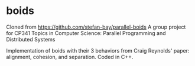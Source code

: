 # boids

Cloned from https://github.com/stefan-bay/parallel-boids
A group project for CP341 Topics in Computer Science: Parallel Programming and Distributed Systems

Implementation of boids with their 3 behaviors from Craig Reynolds' paper: alignment, cohesion, and separation. Coded in C++.
